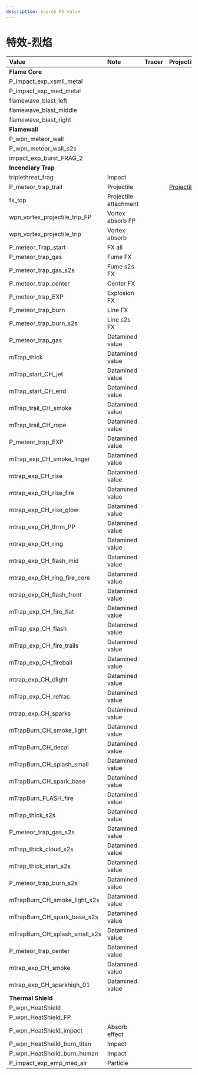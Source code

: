 ```yaml
---
description: Scorch FX value
---
```


# 特效-烈焰

| Value | Note | Tracer | Projectile |
| :--- | :--- | :--- | :--- |
| **Flame Core** |  |  |  |
| P\_impact\_exp\_xsmll\_metal |  |  |  |
| P\_impact\_exp\_med\_metal |  |  |  |
| flamewave\_blast\_left |  |  |  |
| flamewave\_blast\_middle |  |  |  |
| flamewave\_blast\_right |  |  |  |
| **Flamewall** |  |  |  |
| P\_wpn\_meteor\_wall |  |  |  |
| P\_wpn\_meteor\_wall\_s2s |  |  |  |
| impact\_exp\_burst\_FRAG\_2 |  |  |  |
| **Incendiary Trap** |  |  |  |
| triplethreat\_frag | Impact |  |  |
| P\_meteor\_trap\_trail | Projectile |  | [Projectile](https://gfycat.com/idolizedcomplexfurseal) |
| fx\_top | Projectile attachment |  |  |
| wpn\_vortex\_projectile\_trip\_FP | Vortex absorb FP |  |  |
| wpn\_vortex\_projectile\_trip | Vortex absorb |  |  |
| P\_meteor\_Trap\_start | FX all |  |  |
| P\_meteor\_trap\_gas | Fume FX |  |  |
| P\_meteor\_trap\_gas\_s2s | Fume s2s FX |  |  |
| P\_meteor\_trap\_center | Center FX |  |  |
| P\_meteor\_trap\_EXP | Explosion FX |  |  |
| P\_meteor\_trap\_burn | Line FX |  |  |
| P\_meteor\_trap\_burn\_s2s | Line s2s FX |  |  |
| P\_meteor\_trap\_gas | Datamined value |  |  |
| mTrap\_thick | Datamined value |  |  |
| mTrap\_start\_CH\_jet | Datamined value |  |  |
| mTrap\_start\_CH\_end | Datamined value |  |  |
| mTrap\_trail\_CH\_smoke | Datamined value |  |  |
| mTrap\_trail\_CH\_rope | Datamined value |  |  |
| P\_meteor\_trap\_EXP | Datamined value |  |  |
| mTrap\_exp\_CH\_smoke\_linger | Datamined value |  |  |
| mtrap\_exp\_CH\_rise | Datamined value |  |  |
| mtrap\_exp\_CH\_rise\_fire | Datamined value |  |  |
| mtrap\_exp\_CH\_rise\_glow | Datamined value |  |  |
| mtrap\_exp\_CH\_thrm\_PP | Datamined value |  |  |
| mtrap\_exp\_CH\_ring | Datamined value |  |  |
| mtrap\_exp\_CH\_flash\_mid | Datamined value |  |  |
| mtrap\_exp\_CH\_ring\_fire\_core | Datamined value |  |  |
| mtrap\_exp\_CH\_flash\_front | Datamined value |  |  |
| mTrap\_exp\_CH\_fire\_flat | Datamined value |  |  |
| mTrap\_exp\_CH\_flash | Datamined value |  |  |
| mTrap\_exp\_CH\_fire\_trails | Datamined value |  |  |
| mTrap\_exp\_CH\_fireball | Datamined value |  |  |
| mtrap\_exp\_CH\_dlight | Datamined value |  |  |
| mTrap\_exp\_CH\_refrac | Datamined value |  |  |
| mtrap\_exp\_CH\_sparks | Datamined value |  |  |
| mTrapBurn\_CH\_smoke\_light | Datamined value |  |  |
| mTrapBurn\_CH\_decal | Datamined value |  |  |
| mTrapBurn\_CH\_splash\_small | Datamined value |  |  |
| mTrapBurn\_CH\_spark\_base | Datamined value |  |  |
| mTrapBurn\_FLASH\_fire | Datamined value |  |  |
| mTrap\_thick\_s2s | Datamined value |  |  |
| P\_meteor\_trap\_gas\_s2s | Datamined value |  |  |
| mTrap\_thick\_cloud\_s2s | Datamined value |  |  |
| mTrap\_thick\_start\_s2s | Datamined value |  |  |
| P\_meteor\_trap\_burn\_s2s | Datamined value |  |  |
| mTrapBurn\_CH\_smoke\_light\_s2s | Datamined value |  |  |
| mTrapBurn\_CH\_spark\_base\_s2s | Datamined value |  |  |
| mTrapBurn\_CH\_splash\_small\_s2s | Datamined value |  |  |
| P\_meteor\_trap\_center | Datamined value |  |  |
| mtrap\_exp\_CH\_smoke | Datamined value |  |  |
| mtrap\_exp\_CH\_sparkhigh\_01 | Datamined value |  |  |
| **Thermal Shield** |  |  |  |
| P\_wpn\_HeatShield |  |  |  |
| P\_wpn\_HeatShield\_FP |  |  |  |
| P\_wpn\_HeatShield\_impact | Absorb effect |  |  |
| P\_wpn\_HeatSheild\_burn\_titan | Impact |  |  |
| P\_wpn\_HeatSheild\_burn\_human | Impact |  |  |
| P\_impact\_exp\_emp\_med\_air | Particle |  |  |

